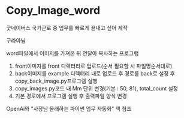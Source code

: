 # Copy_Image_word
굿네이버스 국가근로 중 업무를 빠르게 끝내고 싶어 제작

구라아님

word파일에서 이미지를 가져온 뒤 연달아 복사하는 프로그램

1. front이미지를 front 디렉터리로 업로드(순서 필요할 시 파일명순서대로)
2. back이미지를 example 디렉터리 내로 업로드 후 경로를 back로 설정 후 copy_back_image.py프로그램 실행
3. copy_images.py코드 내 Mm 단위 변경(기본 : 50, 81), total_count 설정
4. 기본 경로에서 프로그램 실행 후 출력파일 양식 변경

OpenAi와 "사장님 몰래하는 파이썬 업무 자동화" 책 참조
